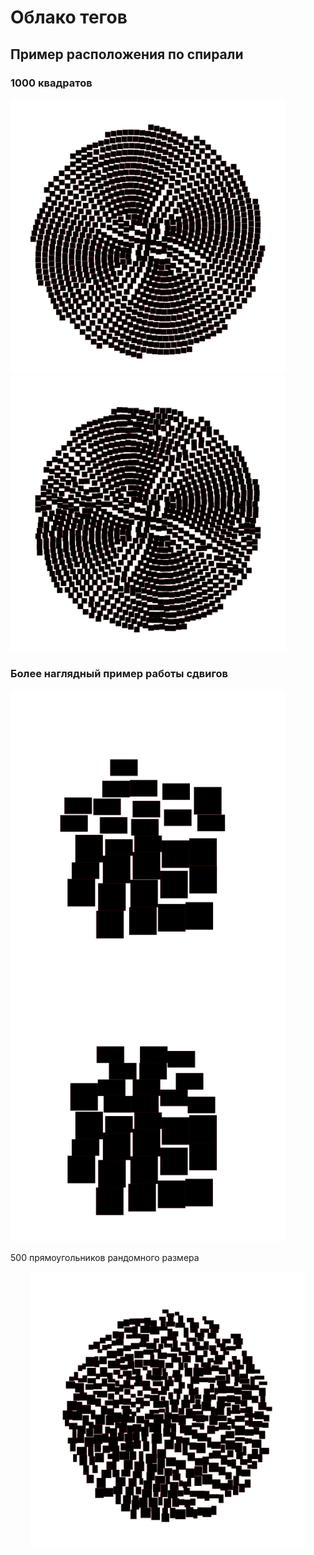 # Облако тегов
## Пример расположения по спирали
 ### 1000 квадратов
<p>
  <img src="images/one_sized_many_without.png" width="440" title="Без сдвигов для сжатия"> 
  <img src="images/one_sized_many_with.png" width="440" title="Со сдвигами для сжатия">
</p>

 ### Более наглядный пример работы сдвигов
 <p>
  <img src="images/image_without.png" width="440" title="Без сдвигов для сжатия">
  <img src="images/image_with.png" width="440" title="Со сдвигами для сжатия">
</p

### 500 прямоугольников рандомного размера
 <p align="center">
  <img src="images/many_random.png" width="440" title="Размеры от 50px до 150px">
</p
